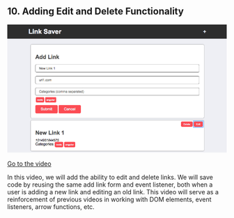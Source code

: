 ## 10. Adding Edit and Delete Functionality

![screen](screen.png)

[Go to the video]()



In this video, we will add the ability to edit and delete links.  We will save code by reusing the same add link form and event listener, both when a user is adding a new link and editing an old link.  This video will serve as a reinforcement of previous videos in working with DOM elements, event listeners, arrow functions, etc.
